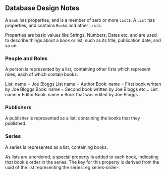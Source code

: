 
## Database Design Notes

A `Book` has properties, and is a member of zero or more `List`s.
A `List` has properties, and contains `Book`s and other `List`s.

Properties are basic values like Strings, Numbers, Dates etc, and are used to describe things about a book or list, such as its title, publication date, and so on.


### People and Roles

A person is represented by a list, containing other lists which represent roles, each of which contain books.

List: name = Joe Bloggs
  List name = Author
    Book: name = First book written by Joe Bloggs
    Book: name = Second book written by Joe Bloggs
    etc...
  List name = Editor
    Book: name = Book that was edited by Joe Bloggs
  

### Publishers

A publisher is represented as a list, containing the books that they published.


### Series

A series is represented as a list, containing books.

As lists are unordered, a special property is added to each book, indicating that book's order in the series. The key for this property is derived from the uuid of the list representing the series: eg series-order-<uuid>.



 
